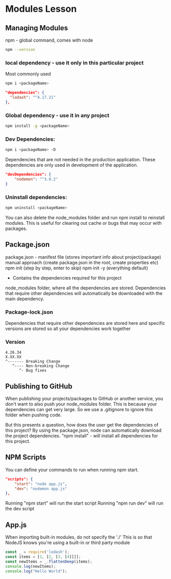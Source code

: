 # Modules Lesson

## Managing Modules
npm - global command, comes with node
```bash
npm --version
```

### local dependency - use it only in this particular project
Most commonly used
```bash
npm i <packageName>
```

```json
"dependencies": {
  "lodash": "^4.17.21"
},
```

### Global dependency - use it in any project
```bash
npm install -g <packageName>
```

### Dev Dependencies:
```bash
npm i <packageName> -D
```
Dependencies that are not needed in the production application. These
dependencies are only used in development of the application.

```json
"devDependencies": {
    "nodemon": "^3.0.2"
}
```

### Uninstall dependencies:
```bash
npm uninstall <packageName>
```

You can also delete the node_modules folder and run npm install to
reinstall modules. This is useful for clearing out cache or bugs
that may occur with packages.

## Package.json
package.json - manifest file (stores important info about project/package)
manual approach (create package.json in the root, create properties etc)
npm init (step by step, enter to skip)
npm init -y (everything default)
 - Contains the dependencies required for this project

node_modules folder, where all the dependencies are stored.
Dependencies that require other dependencies will automatically be
downloaded with the main dependency.

### Package-lock.json
Dependencies that require other dependencies are stored here and
specific versions are stored so all your dependencies work together

### Version
```
4.26.34
X.XX.XX
^------- Breaking Change
   ^---- Non-breaking Change
      ^- Bug fixes
```

## Publishing to GitHub
When publishing your projects/packages to GitHub or another service,
you don't want to also push your node_modules folder. This is because
your dependencies can get very large. So we use a .gitignore to ignore
this folder when pushing code.

But this presents a question, how does the user get the dependencies of
this project?
By using the package.json, node can automatically download
the project dependencies.
"npm install" - will install all dependencies for this project.

## NPM Scripts
You can define your commands to run when running npm start.
```json
"scripts": {
    "start": "node app.js",
    "dev": "nodemon app.js"
},
```
Running "npm start" will run the start script
Running "npm run dev" will run the dev script

## App.js
When importing built-in modules, do not specify the './' This is so
that NodeJS knows you're using a built-in or third party module
```javascript
const _ = require('lodash');
const items = [1, [2, [3, [4]]]];
const newItems = _.flattenDeep(items);
console.log(newItems);
console.log("Hello World");
```